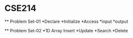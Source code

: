 # CSE214

** Problem Set-01
*Declare
*Initialize
*Access
*input
*output

** Problem Set-02
*1D Array Insert
*Update
*Search
*Delete
